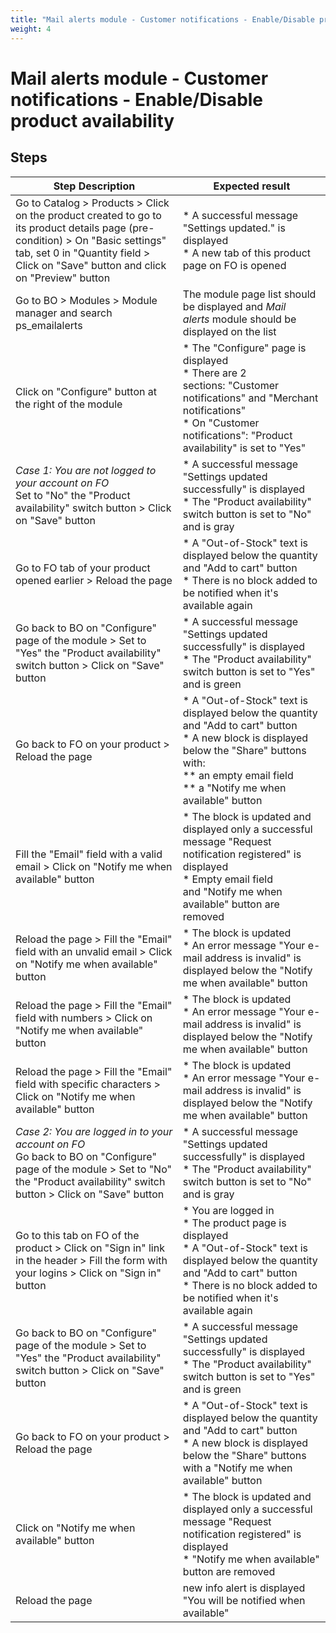 ```yaml
---
title: "Mail alerts module - Customer notifications - Enable/Disable product availability"
weight: 4
---
```


# Mail alerts module - Customer notifications - Enable/Disable product availability
## Steps
| Step Description | Expected result |
| ----- | ----- |
| Go to Catalog > Products > Click on the product created to go to its product details page (pre-condition) > On "Basic settings" tab, set 0 in "Quantity field > Click on "Save" button and click on "Preview" button | * A successful message "Settings updated." is displayed<br> * A new tab of this product page on FO is opened |
| Go to BO > Modules > Module manager and search ps_emailalerts | The module page list should be displayed and *Mail alerts* module should be displayed on the list |
| Click on "Configure" button at the right of the module | * The "Configure" page is displayed<br> * There are 2 sections: "Customer notifications" and "Merchant notifications"<br> * On "Customer notifications": "Product availability" is set to "Yes" |
| *Case 1: You are not logged to your account on FO*<br>Set to "No" the "Product availability" switch button > Click on "Save" button | * A successful message "Settings updated successfully" is displayed<br> * The "Product availability" switch button is set to "No" and is gray |
| Go to FO tab of your product opened earlier > Reload the page | * A "Out-of-Stock" text is displayed below the quantity and "Add to cart" button<br> * There is no block added to be notified when it's available again |
| Go back to BO on "Configure" page of the module > Set to "Yes" the "Product availability" switch button > Click on "Save" button | * A successful message "Settings updated successfully" is displayed<br> * The "Product availability" switch button is set to "Yes" and is green |
| Go back to FO on your product > Reload the page | * A "Out-of-Stock" text is displayed below the quantity and "Add to cart" button<br> * A new block is displayed below the "Share" buttons with:<br> ** an empty email field<br> ** a "Notify me when available" button |
| Fill the "Email" field with a valid email > Click on "Notify me when available" button | * The block is updated and displayed only a successful message "Request notification registered" is displayed<br> * Empty email field and "Notify me when available" button are removed |
| Reload the page > Fill the "Email" field with an unvalid email > Click on "Notify me when available" button | * The block is updated<br> * An error message "Your e-mail address is invalid" is displayed below the "Notify me when available" button |
| Reload the page > Fill the "Email" field with numbers > Click on "Notify me when available" button | * The block is updated<br> * An error message "Your e-mail address is invalid" is displayed below the "Notify me when available" button |
| Reload the page > Fill the "Email" field with specific characters > Click on "Notify me when available" button | * The block is updated<br> * An error message "Your e-mail address is invalid" is displayed below the "Notify me when available" button |
| *Case 2: You are logged in to your account on FO*<br> Go back to BO on "Configure" page of the module > Set to "No" the "Product availability" switch button > Click on "Save" button | * A successful message "Settings updated successfully" is displayed<br> * The "Product availability" switch button is set to "No" and is gray |
| Go to this tab on FO of the product > Click on "Sign in" link in the header > Fill the form with your logins > Click on "Sign in" button | * You are logged in<br> * The product page is displayed<br> * A "Out-of-Stock" text is displayed below the quantity and "Add to cart" button<br> * There is no block added to be notified when it's available again |
| Go back to BO on "Configure" page of the module > Set to "Yes" the "Product availability" switch button > Click on "Save" button | * A successful message "Settings updated successfully" is displayed<br> * The "Product availability" switch button is set to "Yes" and is green |
| Go back to FO on your product > Reload the page | * A "Out-of-Stock" text is displayed below the quantity and "Add to cart" button<br> * A new block is displayed below the "Share" buttons with a "Notify me when available" button |
| Click on "Notify me when available" button | * The block is updated and displayed only a successful message "Request notification registered" is displayed<br> * "Notify me when available" button are removed |
| Reload the page | new info alert is displayed "You will be notified when available" |

